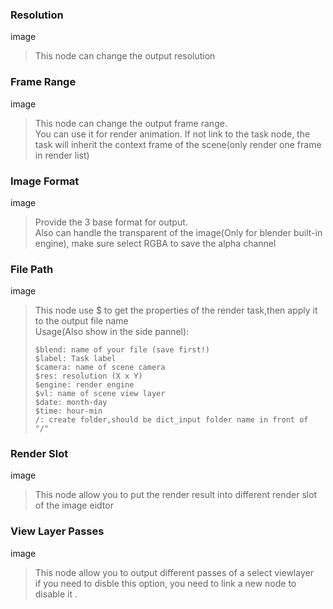 <!-- panels:start -->

<!-- div:title-panel -->

### Resolution

<!-- div:left-panel -->

image

<!-- div:right-panel -->

> This node can change the output resolution

<!-- panels:end -->

<!-- panels:start -->

<!-- div:title-panel -->

### Frame Range

<!-- div:left-panel -->

image

<!-- div:right-panel -->

> 
> This node can change the output frame range.<br>You can use it for render animation. If not link to the task node, the task will inherit the context frame of the scene(only render one frame in render list)

<!-- panels:end -->

<!-- panels:start -->

<!-- div:title-panel -->

### Image Format

<!-- div:left-panel -->

image

<!-- div:right-panel -->

> Provide the 3 base format for output.<br>Also can handle the transparent of the image(Only for blender built-in engine), make sure select RGBA to save the alpha channel
> 

<!-- panels:end -->

<!-- panels:start -->

<!-- div:title-panel -->

### File Path

<!-- div:left-panel -->

image

<!-- div:right-panel -->

> This node use $ to get the properties of the render task,then apply it to the output file name <br>Usage(Also show in the side pannel):
> 
>```
> $blend: name of your file (save first!)
> $label: Task label
> $camera: name of scene camera
> $res: resolution (X x Y)
> $engine: render engine
> $vl: name of scene view layer
> $date: month-day
> $time: hour-min
> /: create folder,should be dict_input folder name in front of "/"
> ```

<!-- panels:end -->

<!-- panels:start -->

<!-- div:title-panel -->

### Render Slot

<!-- div:left-panel -->

image

<!-- div:right-panel -->

> This node allow you to put the render result into different render slot of the image eidtor

<!-- panels:end -->

<!-- panels:start -->

<!-- div:title-panel -->

### View Layer Passes

<!-- div:left-panel -->

image

<!-- div:right-panel -->

> This node allow you to output different passes of a select viewlayer <br>if you need to disble this option, you need to link a new node to disable it .
> 

<!-- panels:end -->